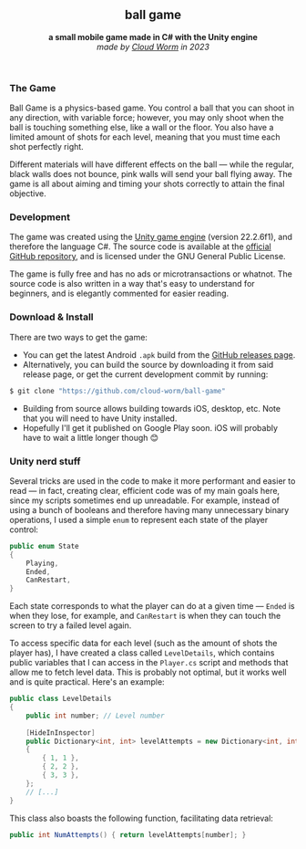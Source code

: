 ﻿<h2 align="center">ball game</h2>
<p align="center"><b>a small mobile game made in C# with the Unity engine</b><br><em>made by <a href="https://cloud-worm.github.io/" target="_blank">Cloud Worm</a> in 2023</em></p>

<br>

### The Game

Ball Game is a physics-based game. You control a ball that you can shoot in any direction, with variable force; however, you may only shoot when the ball is touching something else, like a wall or the floor. You also have a limited amount of shots for each level, meaning that you must time each shot perfectly right.

Different materials will have different effects on the ball — while the regular, black walls does not bounce, pink walls will send your ball flying away. The game is all about aiming and timing your shots correctly to attain the final objective.

### Development

The game was created using the [Unity game engine](https://unity.com/) (version 22.2.6f1), and therefore the language C#. The source code is available at the [official GitHub repository](https://github.com/cloud-worm/ball-game), and is licensed under the GNU General Public License.

The game is fully free and has no ads or microtransactions or whatnot. The source code is also written in a way that's easy to understand for beginners, and is elegantly commented for easier reading.

### Download & Install

There are two ways to get the game:
+ You can get the latest Android `.apk` build from the [GitHub releases page](https://github.com/cloud-worm/ball-game/releases).
+ Alternatively, you can build the source by downloading it from said release page, or get the current development commit by running:

```bash
$ git clone "https://github.com/cloud-worm/ball-game"
```

+ Building from source allows building towards iOS, desktop, etc. Note that you will need to have Unity installed.
+ Hopefully I'll get it published on Google Play soon. iOS will probably have to wait a little longer though 😊

### Unity nerd stuff

Several tricks are used in the code to make it more performant and easier to read — in fact, creating clear, efficient code was of my main goals here, since my scripts sometimes end up unreadable. For example, instead of using a bunch of booleans and therefore having many unnecessary binary operations, I used a simple `enum` to represent each state of the player control:

```csharp
public enum State
{
    Playing,
    Ended,
    CanRestart,
}
```

Each state corresponds to what the player can do at a given time — `Ended` is when they lose, for example, and `CanRestart` is when they can touch the screen to try a failed level again.

To access specific data for each level (such as the amount of shots the player has), I have created a class called `LevelDetails`, which contains public variables that I can access in the `Player.cs` script and methods that allow me to fetch level data. This is probably not optimal, but it works well and is quite practical. Here's an example:

```csharp
public class LevelDetails
{
    public int number; // Level number
	
    [HideInInspector]
    public Dictionary<int, int> levelAttempts = new Dictionary<int, int>()
    {
        { 1, 1 },
        { 2, 2 },
        { 3, 3 },
    };
    // [...]
}
```

This class also boasts the following function, facilitating data retrieval:

```csharp
public int NumAttempts() { return levelAttempts[number]; }
```
